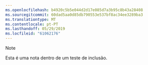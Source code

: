```yaml
---
ms.openlocfilehash: b4920c5b5e044d2d17e085d7a3b95c8b43a28408
ms.sourcegitcommit: 60dad5aa0d85db790553e537bf8ac34ee3289ba3
ms.translationtype: MT
ms.contentlocale: pt-PT
ms.lasthandoff: 05/29/2019
ms.locfileid: "61062176"
---
```

>[!NOTE]
>Esta é uma nota dentro de um teste de inclusão.
> 
> 

